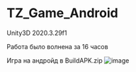 # TZ_Game_Android
Unity3D 2020.3.29f1

Работа было волнена за 16 часов

Игра на андройд в BuildAPK.zip 
![image](https://user-images.githubusercontent.com/37297335/154825581-796db2e4-bfff-4796-960e-4bead90376d8.png)
